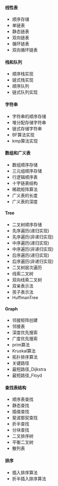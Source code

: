 #### 线性表

- 顺序存储
- 单链表
- 静态链表
- 双向链表
- 循环链表
- 双向循环链表

#### 栈和队列

- 顺序栈实现
- 链式栈实现
- 顺序队列
- 链式队列实现

#### 字符串

- 字符串的顺序存储
- 堆分配存储字符串
- 链式存储字符串
- BF算法实现
- kmp算法实现

#### 数组和广义表

- 数组顺序存储
- 三元组顺序存储
- 行逻辑顺序表
- 十字链表结构
- 稀疏矩阵算法
- 广义表的长度
- 广义表的深度

#### Tree
- 二叉树顺序存储
- 先序遍历(递归实现)
- 先序遍历(非递归实现)
- 中序遍历(递归实现)
- 中序遍历(非递归实现)
- 后序遍历(递归实现)
- 后序遍历(非递归实现)
- 二叉树层次遍历
- 线索二叉树
- 双向线索二叉树
- 双亲表示法
- 孩子表示法
- HuffmanTree

#### Graph
- 邻接矩阵创建
- 邻接表
- 深度优先搜索
- 广度优先搜索
- prim算法
- Kruskal算法
- 拓扑排序算法
- 关键路径
- 最短路径_Dijkstra
- 最短路径_Floyd

#### 查找表结构
- 顺序表查找
- 静态查找
- 插值查找
- 斐波那契查找
- 折半查找
- 分块查找
- 二叉排序树
- 平衡二叉树
- 散列表

#### 排序
- 插入排序算法
- 折半插入排序算法